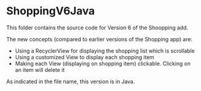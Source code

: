 # ShoppingV6Java

This folder contains the source code for Version 6 of the Shoopping add.

The new concepts (compared to earlier versions of the Shopping app) are: 

 - Using a RecyclerView for displaying the shopping list which is scrollable
 - Using a customized View to display each shopping item
 - Making each View (displaying on shopping item) clickable. Clicking on an item will delete it

As indicated in the file name, this version is in Java.

